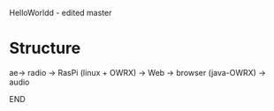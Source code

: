HelloWorldd - edited master

# Structure

ae-> radio -> RasPi (linux + OWRX) -> Web -> browser (java-OWRX) -> audio

END

